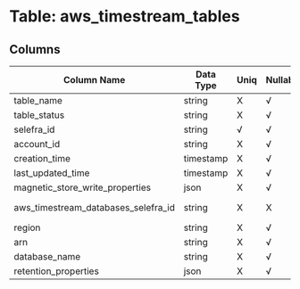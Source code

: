 # Table: aws_timestream_tables

## Columns 

|  Column Name   |  Data Type  | Uniq | Nullable | Description | 
|  ----  | ----  | ----  | ----  | ---- | 
| table_name | string | X | √ |  | 
| table_status | string | X | √ |  | 
| selefra_id | string | √ | √ | random id | 
| account_id | string | X | √ |  | 
| creation_time | timestamp | X | √ |  | 
| last_updated_time | timestamp | X | √ |  | 
| magnetic_store_write_properties | json | X | √ |  | 
| aws_timestream_databases_selefra_id | string | X | X | fk to aws_timestream_databases.selefra_id | 
| region | string | X | √ |  | 
| arn | string | X | √ |  | 
| database_name | string | X | √ |  | 
| retention_properties | json | X | √ |  | 


